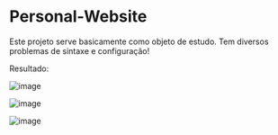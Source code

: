 # Personal-Website

Este projeto serve basicamente como objeto de estudo.
Tem diversos problemas de sintaxe e configuração!

Resultado:

![image](https://user-images.githubusercontent.com/17154364/161740430-23bc934e-4176-4a19-84ca-98f680e5c285.png)

![image](https://user-images.githubusercontent.com/17154364/161740467-e9ea3556-ecb8-42c2-ad07-820f510b3ed0.png)

![image](https://user-images.githubusercontent.com/17154364/161740483-adffcc3a-4c9a-408e-ba6e-1137a4b79eb9.png)
